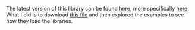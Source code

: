 The latest version of this library can be found [here](https://doc.xisupport.com/en/8smc5-usb/8SMCn-USB/Programming/Programming_guide.html), more specifically [here](http://files.xisupport.com/Software.en.html#development-kit). What I did is to download [this file](http://files.xisupport.com/libximc/libximc-2.13.3-all.tar.gz) and then explored the examples to see how they load the libraries.
